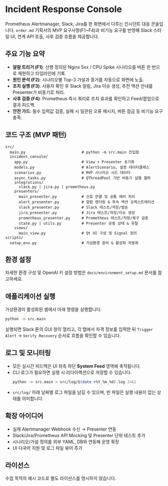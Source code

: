 ﻿# Incident Response Console

Prometheus Alertmanager, Slack, Jira를 한 화면에서 다루는 인시던트 대응 콘솔입니다. `order.md` 기획서의 MVP 요구사항(F1~F4)과 비기능 요구를 반영해 Slack 스타일 UI, 연계 API 호출, 사후 검증 흐름을 제공합니다.

## 주요 기능 요약
- **알람 트리거 (F1)**: 선행 정의된 Nginx 5xx / CPU Spike 시나리오를 버튼 한 번으로 재현하고 타임라인에 기록.
- **원인 분석 (F2)**: 시나리오별 Top-3 가설과 증거를 자동으로 화면에 노출.
- **조치 실행 (F3)**: 사용자 확인 후 Slack 알림, Jira 이슈 생성, 추천 액션 안내를 Presenter가 비동기로 처리.
- **사후 검증 (F4)**: Prometheus 즉시 쿼리로 조치 효과를 확인하고 Feed/팝업으로 결과 피드백.
- **안전 가드**: 필수 입력값 검증, 실패 시 일관된 오류 메시지, 버튼 잠금 등 비기능 요구 충족.

## 코드 구조 (MVP 패턴)
```
src/
  main.py                         # python -m src.main 진입점
  incident_console/
    app.py                        # View + Presenter 초기화
    models.py                     # AlertScenario, 설정 데이터클래스
    scenarios.py                  # MVP 시나리오 시드 데이터
    async_tasks.py                # QThreadPool 기반 비동기 실행 헬퍼
    integrations/
      slack.py | jira.py | prometheus.py
    presenters/
      main_presenter.py           # 신호 연결 및 공통 에러 처리
      alert_presenter.py          # 알람 렌더링 & 후속 액션 오케스트레이션
      slack_presenter.py          # Slack 테스트/저장/발송
      jira_presenter.py           # Jira 테스트/저장/이슈 생성
      prometheus_presenter.py     # Prometheus 테스트/저장/복구 검증
      state.py | utils.py         # Presenter 공용 상태 & 유틸
    views/
      main_view.py                # Qt UI 구성 및 Signal 정의
scripts/
  setup_env.py                    # 가상환경 준비 & 활성화 자동화
```

## 환경 설정
자세한 환경 구성 및 OpenAI 키 설정 방법은 `docs/environment_setup.md` 문서를 참고하세요.

## 애플리케이션 실행
가상환경이 활성화된 셸에서 아래 명령을 실행합니다.
```bash
python -m src.main
```
실행되면 Slack 톤의 GUI 창이 열리고, 각 탭에서 자격 정보를 입력한 뒤 `Trigger Alert` → `Verify Recovery` 순서로 흐름을 확인할 수 있습니다.

## 로그 및 모니터링
- 모든 실시간 피드백은 UI 좌측 하단 **System Feed** 영역에 축적됩니다.
- CLI 로그가 필요하면 실행 시 리다이렉션으로 저장할 수 있습니다.
  ```bash
  python -m src.main > src/log/$(date +%Y_%m_%d).log 2>&1
  ```
- `src/log/` 아래 날짜별 로그 파일을 남길 수 있으며, 빈 파일은 실행 내용이 없는 상태를 의미합니다.

## 확장 아이디어
- 실제 Alertmanager Webhook 수신 → Presenter 연동
- Slack/Jira/Prometheus API Mocking 및 Presenter 단위 테스트 추가
- 시나리오/가설 정의를 외부 YAML, DB와 연동해 운영 확장
- UI 다국어 지원 및 로그 파일 뷰어 추가

## 라이선스
수업 목적의 예시 코드로 별도 라이선스를 명시하지 않습니다.
